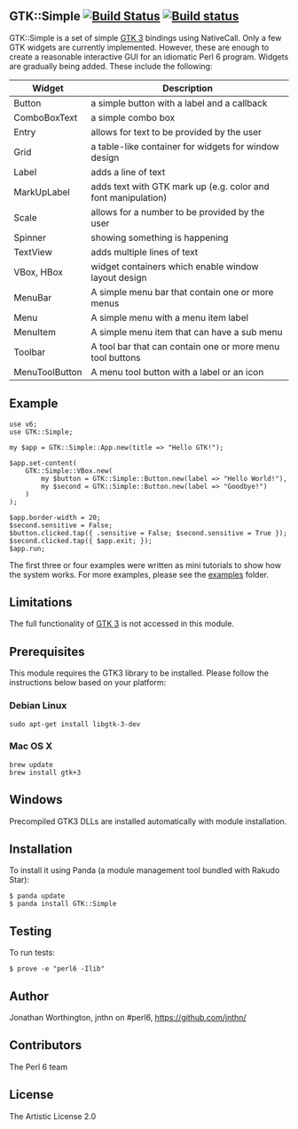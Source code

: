 ## GTK::Simple [![Build Status](https://travis-ci.org/perl6/gtk-simple.svg?branch=master)](https://travis-ci.org/perl6/gtk-simple) [![Build status](https://ci.appveyor.com/api/projects/status/github/azawawi/gtk-simple?svg=true)](https://ci.appveyor.com/project/azawawi/gtk-simple/branch/master)

GTK::Simple is a set of simple [GTK 3](http://www.gtk.org/) bindings using
NativeCall. Only a few GTK widgets are currently implemented. However, these are enough to create a reasonable interactive GUI for an idiomatic Perl 6 program. Widgets are gradually being added. These include the following:

Widget         | Description
-------------- | ---------------------------------------------------------------
Button         | a simple button with a label and a callback
ComboBoxText   | a simple combo box
Entry          | allows for text to be provided by the user
Grid           | a table-like container for widgets for window design
Label          | adds a line of text
MarkUpLabel    | adds text with GTK mark up (e.g. color and font manipulation)
Scale          | allows for a number to be provided by the user
Spinner        | showing something is happening
TextView       | adds multiple lines of text
VBox, HBox     | widget containers which enable window layout design
MenuBar        | A simple menu bar that contain one or more menus
Menu           | A simple menu with a menu item label
MenuItem       | A simple menu item that can have a sub menu
Toolbar        | A tool bar that can contain one or more menu tool buttons
MenuToolButton | A menu tool button with a label or an icon

## Example

```Perl6
use v6;
use GTK::Simple;

my $app = GTK::Simple::App.new(title => "Hello GTK!");

$app.set-content(
    GTK::Simple::VBox.new(
        my $button = GTK::Simple::Button.new(label => "Hello World!"),
        my $second = GTK::Simple::Button.new(label => "Goodbye!")
    )
);

$app.border-width = 20;
$second.sensitive = False;
$button.clicked.tap({ .sensitive = False; $second.sensitive = True });
$second.clicked.tap({ $app.exit; });
$app.run;
```

The first three or four examples were written as mini tutorials to show how the
system works. For more examples, please see the [examples](examples) folder.

## Limitations

The full functionality of [GTK 3](http://www.gtk.org/) is not accessed in
this module.

## Prerequisites

This module requires the GTK3 library to be installed. Please follow the
instructions below based on your platform:

### Debian Linux

```
sudo apt-get install libgtk-3-dev
```

### Mac OS X

```
brew update
brew install gtk+3
```

## Windows

Precompiled GTK3 DLLs are installed automatically with module installation.

## Installation

To install it using Panda (a module management tool bundled with Rakudo Star):

```
$ panda update
$ panda install GTK::Simple
```

## Testing

To run tests:

```
$ prove -e "perl6 -Ilib"
```

## Author

Jonathan Worthington, jnthn on #perl6, https://github.com/jnthn/

## Contributors

The Perl 6 team

## License

The Artistic License 2.0
